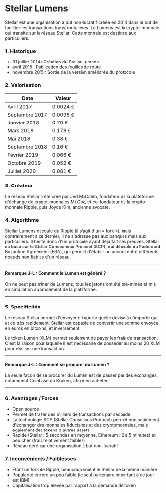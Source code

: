 # Stellar Lumens

Stellar est une organisation à but non-lucratif créée en 2014 dans le but de faciliter les transactions transfrontalières. Le Lumens est la crypto-monnaie qui transite sur le réseau Stellar. Cette monnaie est destinée aux particuliers.

### 1. Historique

<ul>
<li>31 juillet 2014 : Création du Stellar Lumens</li>
<li>avril 2015 : Publication des feuilles de route</li>
<li>novembre 2015 : Sortie de la version améliorée du protocole</li>
</ul>

### 2. Valorisation

| Date | Valeur |
|-|-|
| Avril 2017 | 0.0024 € |
| Septembre 2017 | 0.0096 € |
| Janvier 2018 | 0.79 € |
| Mars 2018 | 0.178 € |
| Mai 2018 | 0.38 € |
| Septembre 2018 | 0.16 € |
| Février 2019 | 0.066 € |
| Octobre 2019 | 0.052 € |
| Juillet 2020 | 0.081 € |

### 3. Créateur

Le réseau Stellar a été créé par Jed McCaleb, fondateur de la plateforme d'échange de crypto-monnaies Mt.Gox, et co-fondateur de la crypto-monnaie Ripple, puis Joyce Kim, ancienne avocate.

### 4. Algorithme

Stellar Lumens découle du Ripple (il s'agit d'un « fork »), mais contrairement à ce dernier, il ne s'adresse pas aux banques mais aux particuliers. Il hérite donc d'un protocole ayant déjà fait ses preuves. Stellar se base sur le Stellar Conscensus Protocol (SCP), qui découle du Federated Byzantine Agreement (FBA), qui permet d'établir un accord entre différents noeuds non fiables d'un réseau.

<hr/>

#### Remarque J-L : Comment le Lumen est généré ?

On ne peut pas miner de Lumens, tous les jetons ont été pré-minés et mis en circulation au lancement de la plateforme.

<hr/>


### 5. Spécificités

Le réseau Stellar permet d'envoyer n'importe quelle devise à n'importe qui, et ce très rapidement. Stellar est capable de convertir une somme envoyée en euros en bitcoins, et inversement.

Le token Lumen (XLM) permet seulement de payer les frais de transaction. C'est la raison pour laquelle il est nécessaire de posséder au moins 20 XLM pour réaliser une transaction.

<hr/>

#### Remarque J-L : Comment se procurer du Lumen ? 

La seule façon de se procurer du Lumen est de passer par des exchanges, notamment Coinbase ou Kraken, afin d'en acheter.

<hr/>


### 6. Avantages / Forces

<ul>
<li>Open source</li>
<li>Permet de traiter des milliers de transactions par seconde</li>
<li>La technologie SCP (Stellar Consensus Protocol) permet non seulement d'échanger des monnaies fiduciaires et des cryptomonnaies, mais également des tokens d'autres assets</li>
<li>Rapide (Stellar : 5 secondes en moyenne, Ethereum : 2 à 5 minutes) et peu cher (frais relativement faibles)</li>
<li>Réseau géré par une organisation à but non-lucratif</li>
</ul>

### 7. Inconvénients / Faiblesses

<ul>
<li>Étant un fork de Ripple, beaucoup voient le Stellar de la même manière</li>
<li>Popularité encore un peu faible (le seul partenaire important à ce jour est IBM)</li>
<li>Capitalisation trop élevée par rapport à la demande de token</li>
</ul>